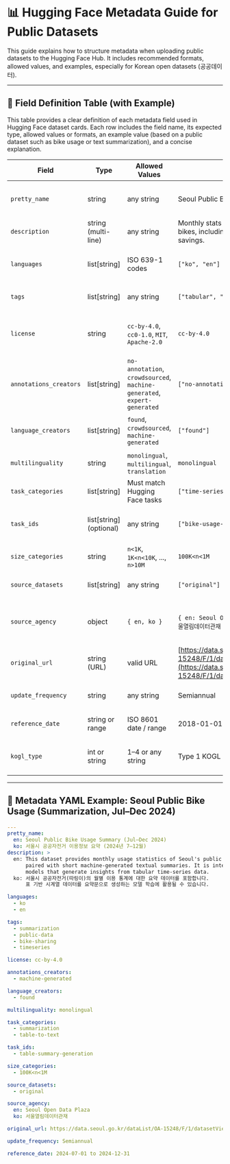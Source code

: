 # 📊 Hugging Face Metadata Guide for Public Datasets

This guide explains how to structure metadata when uploading public datasets to the Hugging Face Hub. It includes recommended formats, allowed values, and examples, especially for Korean open datasets (공공데이터).

---

## 🧪 Field Definition Table (with Example)

This table provides a clear definition of each metadata field used in Hugging Face dataset cards. Each row includes the field name, its expected type, allowed values or formats, an example value (based on a public dataset such as bike usage or text summarization), and a concise explanation.

| Field                  | Type                     | Allowed Values                                                           | Example                                                                                                                        | Description                               |
| ---------------------- | ------------------------ | ------------------------------------------------------------------------ | ------------------------------------------------------------------------------------------------------------------------------ | ----------------------------------------- |
| `pretty_name`          | string                   | any string                                                               | Seoul Public Bike Usage (Monthly)                                                                                              | Human-readable name of the dataset        |
| `description`          | string (multi-line)      | any string                                                               | Monthly stats for Seoul's public bikes, including distance and CO₂ savings.                                                    | Description of dataset content            |
| `languages`            | list\[string]            | ISO 639-1 codes                                                          | `["ko", "en"]`                                                                                                                 | Languages used in the dataset or README   |
| `tags`                 | list\[string]            | any string                                                               | `["tabular", "transportation"]`                                                                                                | Searchable topics or categories           |
| `license`              | string                   | `cc-by-4.0`, `cc0-1.0`, `MIT`, `Apache-2.0`                              | `cc-by-4.0`                                                                                                                    | Usage license compatible with HF datasets |
| `annotations_creators` | list\[string]            | `no-annotation`, `crowdsourced`, `machine-generated`, `expert-generated` | `["no-annotation"]`                                                                                                            | How labels (if any) were created          |
| `language_creators`    | list\[string]            | `found`, `crowdsourced`, `machine-generated`                             | `["found"]`                                                                                                                    | How language data was collected           |
| `multilinguality`      | string                   | `monolingual`, `multilingual`, `translation`                             | `monolingual`                                                                                                                  | Language structure of the dataset         |
| `task_categories`      | list\[string]            | Must match Hugging Face tasks                                            | `["time-series-forecasting"]`                                                                                                  | Main ML task(s) for this dataset          |
| `task_ids`             | list\[string] (optional) | any string                                                               | `["bike-usage-forecasting"]`                                                                                                   | Fine-grained task identifiers             |
| `size_categories`      | string                   | `n<1K`, `1K<n<10K`, ..., `n>10M`                                         | `100K<n<1M`                                                                                                                    | Estimated data size category              |
| `source_datasets`      | list\[string]            | any string                                                               | `["original"]`                                                                                                                 | Source datasets, if applicable            |
| `source_agency`        | object                   | `{ en, ko }`                                                             | `{ en: Seoul Open Data Plaza, ko: 서울열림데이터관재 }`                                                                                 | Dataset provider name in both languages   |
| `original_url`         | string (URL)             | valid URL                                                                | [https://data.seoul.go.kr/dataList/OA-15248/F/1/datasetView.do](https://data.seoul.go.kr/dataList/OA-15248/F/1/datasetView.do) | Original public source link               |
| `update_frequency`     | string                   | any string                                                               | Semiannual                                                                                                                     | Dataset update interval                   |
| `reference_date`       | string or range          | ISO 8601 date / range                                                    | 2018-01-01 to 2025-12-31                                                                                                       | Period the dataset covers                 |
| `kogl_type`            | int or string            | 1–4 or any string                                                        | Type 1 KOGL                                                                                                                    | Korean KOGL license type                  |

---

## 📝 Metadata YAML Example: Seoul Public Bike Usage (Summarization, Jul–Dec 2024)

```yaml
---
pretty_name:
  en: Seoul Public Bike Usage Summary (Jul–Dec 2024)
  ko: 서울시 공공자전거 이용정보 요약 (2024년 7–12월)
description: >
  en: This dataset provides monthly usage statistics of Seoul's public bike-sharing service (Ddareungi),
      paired with short machine-generated textual summaries. It is intended for use in training summarization
      models that generate insights from tabular time-series data.
  ko: 서울시 공공자전거(따링이)의 월별 이용 통계에 대한 요약 데이터를 포함합니다.
      표 기반 시계열 데이터를 요약문으로 생성하는 모델 학습에 활용될 수 있습니다.

languages:
  - ko
  - en

tags:
  - summarization
  - public-data
  - bike-sharing
  - timeseries

license: cc-by-4.0

annotations_creators:
  - machine-generated

language_creators:
  - found

multilinguality: monolingual

task_categories:
  - summarization
  - table-to-text

task_ids:
  - table-summary-generation

size_categories:
  - 100K<n<1M

source_datasets:
  - original

source_agency:
  en: Seoul Open Data Plaza
  ko: 서울열림데이터관재

original_url: https://data.seoul.go.kr/dataList/OA-15248/F/1/datasetView.do

update_frequency: Semiannual

reference_date: 2024-07-01 to 2024-12-31
```
